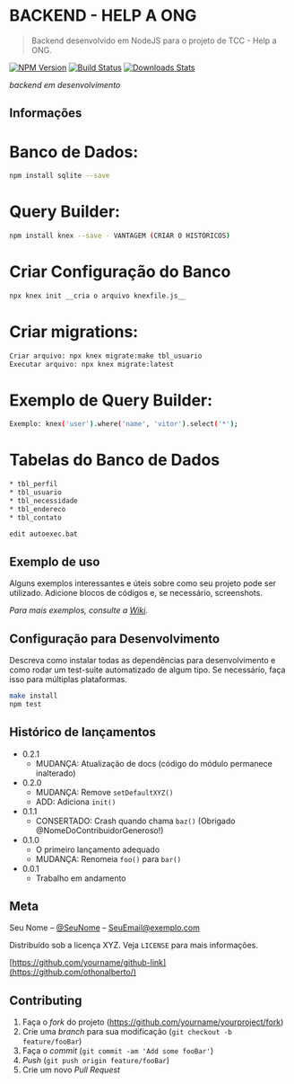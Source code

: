 # BACKEND - HELP A ONG
> Backend desenvolvido em NodeJS para o projeto de TCC - Help a ONG.

[![NPM Version][npm-image]][npm-url]
[![Build Status][travis-image]][travis-url]
[![Downloads Stats][npm-downloads]][npm-url]

_backend em desenvolvimento_

<!-- ![](../header.png) -->

## Informações

# Banco de Dados:
```sh
npm install sqlite --save
```

# Query Builder:
```sh
npm install knex --save - VANTAGEM (CRIAR O HISTÓRICOS)
```

# Criar Configuração do Banco
```sh
npx knex init __cria o arquivo knexfile.js__
```

# Criar migrations:
```sh
Criar arquivo: npx knex migrate:make tbl_usuario
Executar arquivo: npx knex migrate:latest
```

# Exemplo de Query Builder:
```sh
Exemplo: knex('user').where('name', 'vitor').select('*');
```

# Tabelas do Banco de Dados
```sh
* tbl_perfil
* tbl_usuario
* tbl_necessidade
* tbl_endereco
* tbl_contato
```

```sh
edit autoexec.bat
```

## Exemplo de uso

Alguns exemplos interessantes e úteis sobre como seu projeto pode ser utilizado. Adicione blocos de códigos e, se necessário, screenshots.

_Para mais exemplos, consulte a [Wiki][wiki]._ 

## Configuração para Desenvolvimento

Descreva como instalar todas as dependências para desenvolvimento e como rodar um test-suite automatizado de algum tipo. Se necessário, faça isso para múltiplas plataformas.

```sh
make install
npm test
```

## Histórico de lançamentos

* 0.2.1
    * MUDANÇA: Atualização de docs (código do módulo permanece inalterado)
* 0.2.0
    * MUDANÇA: Remove `setDefaultXYZ()`
    * ADD: Adiciona `init()`
* 0.1.1
    * CONSERTADO: Crash quando chama `baz()` (Obrigado @NomeDoContribuidorGeneroso!)
* 0.1.0
    * O primeiro lançamento adequado
    * MUDANÇA: Renomeia `foo()` para `bar()`
* 0.0.1
    * Trabalho em andamento

## Meta

Seu Nome – [@SeuNome](https://twitter.com/...) – SeuEmail@exemplo.com

Distribuído sob a licença XYZ. Veja `LICENSE` para mais informações.

[https://github.com/yourname/github-link](https://github.com/othonalberto/)

## Contributing

1. Faça o _fork_ do projeto (<https://github.com/yourname/yourproject/fork>)
2. Crie uma _branch_ para sua modificação (`git checkout -b feature/fooBar`)
3. Faça o _commit_ (`git commit -am 'Add some fooBar'`)
4. _Push_ (`git push origin feature/fooBar`)
5. Crie um novo _Pull Request_

[npm-image]: https://img.shields.io/npm/v/datadog-metrics.svg?style=flat-square
[npm-url]: https://npmjs.org/package/datadog-metrics
[npm-downloads]: https://img.shields.io/npm/dm/datadog-metrics.svg?style=flat-square
[travis-image]: https://img.shields.io/travis/dbader/node-datadog-metrics/master.svg?style=flat-square
[travis-url]: https://travis-ci.org/dbader/node-datadog-metrics
[wiki]: https://github.com/seunome/seuprojeto/wiki
